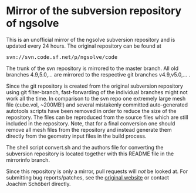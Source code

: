 Mirror of the subversion repository of ngsolve
====================================================

This is an unofficial mirror of the ngsolve subversion repository and
is updated every 24 hours. The original repository can be found at

<pre>
svn://svn.code.sf.net/p/ngsolve/code
</pre>

The trunk of the svn repository is mirrored to the master branch. All
old branches 4.9,5.0,... are mirrored to the respective git branches
v4.9,v5.0,... .

Since the git repository is created from the original subversion
repository using git filter-branch, fast-forwarding of the individual
branches might not work all the time. In comparison to the svn repo
one extremely large mesh file (cube.vol, ~200MB!) and several
mistakenly committed auto-generated autotools scripts have been
removed in order to reduce the size of the repository. The files can
be reproduced from the source files which are still included in the
repository. Note, that for a final conversion one should remove all
mesh files from the repository and instead generate them directly from
the geometry input files in the build process.

The shell script convert.sh and the authors file for converting the
subversion repository is located together with this README file in the
mirrorinfo branch.

Since this repository is only a mirror, pull requests will _not_ be
looked at.  For submitting bug reports/patches, see the [original
website](http://sourceforge.net/projects/ngsolve) or contact Joachim
Schöberl directly.

